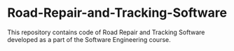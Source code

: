 # Road-Repair-and-Tracking-Software
This repository contains code of Road Repair and Tracking Software developed as a part of the Software Engineering course.
